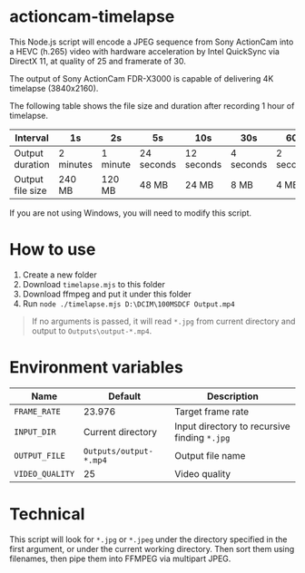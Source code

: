 # actioncam-timelapse

This Node.js script will encode a JPEG sequence from Sony ActionCam into a HEVC (h.265) video with hardware acceleration by Intel QuickSync via DirectX 11, at quality of 25 and framerate of 30.

The output of Sony ActionCam FDR-X3000 is capable of delivering 4K timelapse (3840x2160).

The following table shows the file size and duration after recording 1 hour of timelapse.

| Interval | 1s | 2s | 5s | 10s | 30s | 60s |
| - | - | - | - | - | - | - |
| Output duration | 2 minutes | 1 minute | 24 seconds | 12 seconds | 4 seconds | 2 seconds |
| Output file size | 240 MB | 120 MB | 48 MB | 24 MB | 8 MB | 4 MB |

If you are not using Windows, you will need to modify this script.

# How to use

1. Create a new folder
1. Download `timelapse.mjs` to this folder
1. Download ffmpeg and put it under this folder
1. Run `node ./timelapse.mjs D:\DCIM\100MSDCF Output.mp4`

> If no arguments is passed, it will read `*.jpg` from current directory and output to `Outputs\output-*.mp4`.

# Environment variables

| Name | Default | Description |
| - | - | - |
| `FRAME_RATE` | 23.976 | Target frame rate |
| `INPUT_DIR` | Current directory | Input directory to recursive finding `*.jpg` |
| `OUTPUT_FILE` | `Outputs/output-*.mp4` | Output file name |
| `VIDEO_QUALITY` | 25 | Video quality |

# Technical

This script will look for `*.jpg` or `*.jpeg` under the directory specified in the first argument, or under the current working directory. Then sort them using filenames, then pipe them into FFMPEG via multipart JPEG.

